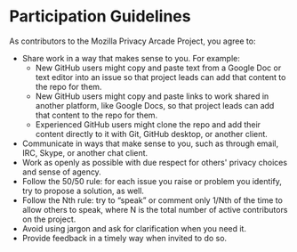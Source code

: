 # Participation Guidelines

As contributors to the Mozilla Privacy Arcade Project, you agree to:

- Share work in a way that makes sense to you. For example:
  - New GitHub users might copy and paste text from a Google Doc or text editor into an issue so that project leads can add that content to the repo for them.
  - New GitHub users might copy and paste links to work shared in another platform, like Google Docs, so that project leads can add that content to the repo for them.
  - Experienced GitHub users might clone the repo and add their content directly to it with Git, GitHub desktop, or another client.
- Communicate in ways that make sense to you, such as through email, IRC, Skype, or another chat client.
- Work as openly as possible with due respect for others' privacy choices and sense of agency.
- Follow the 50/50 rule: for each issue you raise or problem you identify, try to propose a solution, as well.
- Follow the Nth rule: try to “speak” or comment only 1/Nth of the time to allow others to speak, where N is the total number of active contributors on the project.
- Avoid using jargon and ask for clarification when you need it.
- Provide feedback in a timely way when invited to do so.
